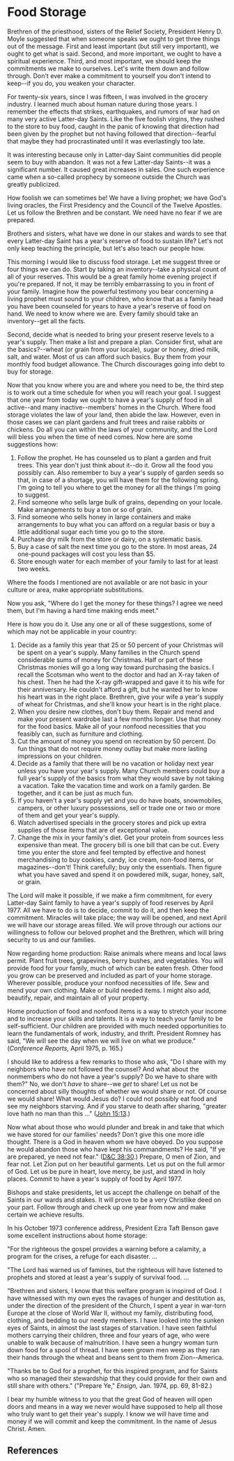 # Food Storage

Brethren of the priesthood, sisters of the Relief Society, President Henry D.
Moyle suggested that when someone speaks we ought to get three things out of
the message. First and least important (but still very important), we ought to
get what is said. Second, and more important, we ought to have a spiritual
experience. Third, and most important, we should keep the commitments we make
to ourselves. Let's write them down and follow through. Don't ever make a
commitment to yourself you don't intend to keep--if you do, you weaken your
character.

For twenty-six years, since I was fifteen, I was involved in the grocery
industry. I learned much about human nature during those years. I remember the
effects that strikes, earthquakes, and rumors of war had on many very active
Latter-day Saints. Like the five foolish virgins, they rushed to the store to
buy food, caught in the panic of knowing that direction had been given by the
prophet but not having followed that direction--fearful that maybe they had
procrastinated until it was everlastingly too late.

It was interesting because only in Latter-day Saint communities did people
seem to buy with abandon. It was not a few Latter-day Saints--it was a
significant number. It caused great increases in sales. One such experience
came when a so-called prophecy by someone outside the Church was greatly
publicized.

How foolish we can sometimes be! We have a living prophet; we have God's
living oracles, the First Presidency and the Council of the Twelve Apostles.
Let us follow the Brethren and be constant. We need have no fear if we are
prepared.

Brothers and sisters, what have we done in our stakes and wards to see that
every Latter-day Saint has a year's reserve of food to sustain life? Let's not
only keep teaching the principle, but let's also teach our people how.

This morning I would like to discuss food storage. Let me suggest three or
four things we can do. Start by taking an inventory--take a physical count of
all of your reserves. This would be a great family home evening project if
you're prepared. If not, it may be terribly embarrassing to you in front of
your family. Imagine how the powerful testimony you bear concerning a living
prophet must sound to your children, who know that as a family head you have
been counseled for years to have a year's reserve of food on hand. We need to
know where we are. Every family should take an inventory--get all the facts.

Second, decide what is needed to bring your present reserve levels to a year's
supply. Then make a list and prepare a plan. Consider first, what are the
basics?--wheat (or grain from your locale), sugar or honey, dried milk, salt,
and water. Most of us can afford such basics. Buy them from your monthly food
budget allowance. The Church discourages going into debt to buy for storage.

Now that you know where you are and where you need to be, the third step is to
work out a time schedule for when you will reach your goal. I suggest that one
year from today we ought to have a year's supply of food in all active--and
many inactive--members' homes in the Church. Where food storage violates the
law of your land, then abide the law. However, even in those cases we can
plant gardens and fruit trees and raise rabbits or chickens. Do all you can
within the laws of your community, and the Lord will bless you when the time
of need comes. Now here are some suggestions how:

  1. Follow the prophet. He has counseled us to plant a garden and fruit trees. This year don't just think about it--do it. Grow all the food you possibly can. Also remember to buy a year's supply of garden seeds so that, in case of a shortage, you will have them for the following spring. I'm going to tell you where to get the money for all the things I'm going to suggest. 
  2. Find someone who sells large bulk of grains, depending on your locale. Make arrangements to buy a ton or so of grain. 
  3. Find someone who sells honey in large containers and make arrangements to buy what you can afford on a regular basis or buy a little additional sugar each time you go to the store. 
  4. Purchase dry milk from the store or dairy, on a systematic basis. 
  5. Buy a case of salt the next time you go to the store. In most areas, 24 one-pound packages will cost you less than $5. 
  6. Store enough water for each member of your family to last for at least two weeks. 

Where the foods I mentioned are not available or are not basic in your culture
or area, make appropriate substitutions.

Now you ask, "Where do I get the money for these things? I agree we need them,
but I'm having a hard time making ends meet."

Here is how you do it. Use any one or all of these suggestions, some of which
may not be applicable in your country:

  1. Decide as a family this year that 25 or 50 percent of your Christmas will be spent on a year's supply. Many families in the Church spend considerable sums of money for Christmas. Half or part of these Christmas monies will go a long way toward purchasing the basics. I recall the Scotsman who went to the doctor and had an X-ray taken of his chest. Then he had the X-ray gift-wrapped and gave it to his wife for their anniversary. He couldn't afford a gift, but he wanted her to know his heart was in the right place. Brethren, give your wife a year's supply of wheat for Christmas, and she'll know your heart is in the right place. 
  2. When you desire new clothes, don't buy them. Repair and mend and make your present wardrobe last a few months longer. Use that money for the food basics. Make all of your nonfood necessities that you feasibly can, such as furniture and clothing. 
  3. Cut the amount of money you spend on recreation by 50 percent. Do fun things that do not require money outlay but make more lasting impressions on your children. 
  4. Decide as a family that there will be no vacation or holiday next year unless you have your year's supply. Many Church members could buy a full year's supply of the basics from what they would save by not taking a vacation. Take the vacation time and work on a family garden. Be together, and it can be just as much fun. 
  5. If you haven't a year's supply yet and you do have boats, snowmobiles, campers, or other luxury possessions, sell or trade one or two or more of them and get your year's supply. 
  6. Watch advertised specials in the grocery stores and pick up extra supplies of those items that are of exceptional value. 
  7. Change the mix in your family's diet. Get your protein from sources less expensive than meat. The grocery bill is one bill that can be cut. Every time you enter the store and feel tempted by effective and honest merchandising to buy cookies, candy, ice cream, non-food items, or magazines--don't! Think carefully; buy only the essentials. Then figure what you have saved and spend it on powdered milk, sugar, honey, salt, or grain. 

The Lord will make it possible, if we make a firm commitment, for every
Latter-day Saint family to have a year's supply of food reserves by April
1977. All we have to do is to decide, commit to do it, and then keep the
commitment. Miracles will take place; the way will be opened, and next April
we will have our storage areas filled. We will prove through our actions our
willingness to follow our beloved prophet and the Brethren, which will bring
security to us and our families.

Now regarding home production: Raise animals where means and local laws
permit. Plant fruit trees, grapevines, berry bushes, and vegetables. You will
provide food for your family, much of which can be eaten fresh. Other food you
grow can be preserved and included as part of your home storage. Wherever
possible, produce your nonfood necessities of life. Sew and mend your own
clothing. Make or build needed items. I might also add, beautify, repair, and
maintain all of your property.

Home production of food and nonfood items is a way to stretch your income and
to increase your skills and talents. It is a way to teach your family to be
self-sufficient. Our children are provided with much needed opportunities to
learn the fundamentals of work, industry, and thrift. President Romney has
said, "We will see the day when we will live on what we produce." (_Conference
Reports,_ April 1975, p. 165.)

I should like to address a few remarks to those who ask, "Do I share with my
neighbors who have not followed the counsel? And what about the nonmembers who
do not have a year's supply? Do we have to share with them?" No, we don't
_have_ to share--we _get_ to share! Let us not be concerned about silly
thoughts of whether we would share or not. Of course we would share! What
would Jesus do? I could not possibly eat food and see my neighbors starving.
And if you starve to death after sharing, "greater love hath no man than this
..." ([John 15:13](/scriptures/nt/john/15.13?lang=eng#12).)

Now what about those who would plunder and break in and take that which we
have stored for our families' needs? Don't give this one more idle thought.
There is a God in heaven whom we have obeyed. Do you suppose he would abandon
those who have kept his commandments? He said, "If ye are prepared, ye need
not fear." ([D&amp;C 38:30](/scriptures/dc-testament/dc/38.30?lang=eng#29).)
Prepare, O men of Zion, and fear not. Let Zion put on her beautiful garments.
Let us put on the full armor of God. Let us be pure in heart, love mercy, be
just, and stand in holy places. Commit to have a year's supply of food by
April 1977.

Bishops and stake presidents, let us accept the challenge on behalf of the
Saints in our wards and stakes. It will prove to be a very Christlike deed on
your part. Follow through and check up one year from now and make certain we
achieve results.

In his October 1973 conference address, President Ezra Taft Benson gave some
excellent instructions about home storage:

"For the righteous the gospel provides a warning before a calamity, a program
for the crises, a refuge for each disaster. ...

"The Lord has warned us of famines, but the righteous will have listened to
prophets and stored at least a year's supply of survival food. ...

"Brethren and sisters, I know that this welfare program is inspired of God. I
have witnessed with my own eyes the ravages of hunger and destitution as,
under the direction of the president of the Church, I spent a year in war-torn
Europe at the close of World War II, without my family, distributing food,
clothing, and bedding to our needy members. I have looked into the sunken eyes
of Saints, in almost the last stages of starvation. I have seen faithful
mothers carrying their children, three and four years of age, who were unable
to walk because of malnutrition. I have seen a hungry woman turn down food for
a spool of thread. I have seen grown men weep as they ran their hands through
the wheat and beans sent to them from Zion--America.

"Thanks be to God for a prophet, for this inspired program, and for Saints who
so managed their stewardship that they could provide for their own and still
share with others." ("Prepare Ye," _Ensign,_ Jan. 1974, pp. 69, 81-82.)

I bear my humble witness to you that the great God of heaven will open doors
and means in a way we never would have supposed to help all those who truly
want to get their year's supply. I know we will have time and money if we will
commit and keep the commitment. In the name of Jesus Christ. Amen.

## References

